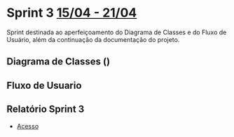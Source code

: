 # Sprint 3 [15/04 - 21/04]()

Sprint destinada ao aperfeiçoamento do Diagrama de Classes e do Fluxo de Usuário, além da continuação da documentação do projeto.

## Diagrama de Classes ()


## Fluxo de Usuario


## Relatório Sprint 3

- [Acesso]()